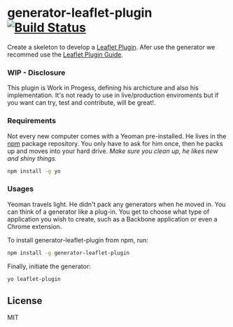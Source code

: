 # generator-leaflet-plugin [![Build Status](https://travis-ci.org/ceoaliongroo/generator-leaflet-plugin.svg?branch=master)](https://travis-ci.org/ceoaliongroo/generator-leaflet-plugin)

Create a skeleton to develop a [Leaflet Plugin](http://leafletjs.com/plugins.html). Afer use the generator we recommed use the [Leaflet Plugin Guide](http://leafletjs.com/plugins.html#develop-your-own).

### WIP - Disclosure

This plugin is Work in Progess, defining his archicture and also his implementation. It's not ready to use in live/production enviroments but if you want can try, test and contribute, will be great!.

### Requirements

Not every new computer comes with a Yeoman pre-installed. He lives in the [npm](https://npmjs.org) package repository. You only have to ask for him once, then he packs up and moves into your hard drive. *Make sure you clean up, he likes new and shiny things.*

```bash
npm install -g yo
```

### Usages

Yeoman travels light. He didn't pack any generators when he moved in. You can think of a generator like a plug-in. You get to choose what type of application you wish to create, such as a Backbone application or even a Chrome extension.

To install generator-leaflet-plugin from npm, run:

```bash
npm install -g generator-leaflet-plugin
```

Finally, initiate the generator:

```bash
yo leaflet-plugin
```

## License

MIT
